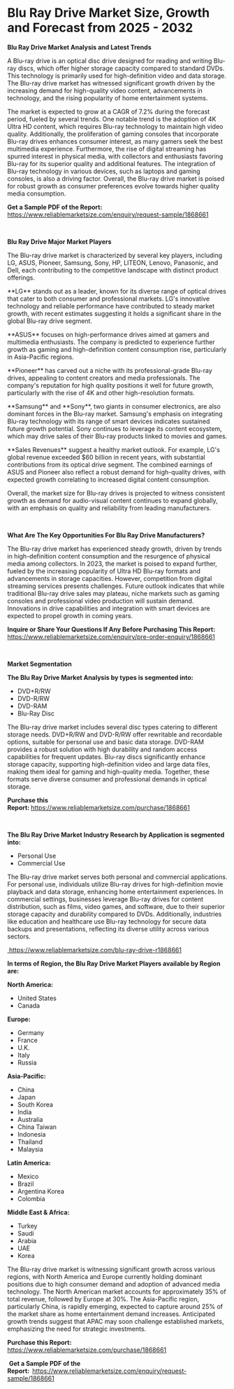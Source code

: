 <p><h1>Blu Ray Drive Market Size, Growth and Forecast from 2025 - 2032</h1></p><p><strong>Blu Ray Drive Market Analysis and Latest Trends</strong></p>
<p><p>A Blu-ray drive is an optical disc drive designed for reading and writing Blu-ray discs, which offer higher storage capacity compared to standard DVDs. This technology is primarily used for high-definition video and data storage. The Blu-ray drive market has witnessed significant growth driven by the increasing demand for high-quality video content, advancements in technology, and the rising popularity of home entertainment systems.</p><p>The market is expected to grow at a CAGR of 7.2% during the forecast period, fueled by several trends. One notable trend is the adoption of 4K Ultra HD content, which requires Blu-ray technology to maintain high video quality. Additionally, the proliferation of gaming consoles that incorporate Blu-ray drives enhances consumer interest, as many gamers seek the best multimedia experience. Furthermore, the rise of digital streaming has spurred interest in physical media, with collectors and enthusiasts favoring Blu-ray for its superior quality and additional features. The integration of Blu-ray technology in various devices, such as laptops and gaming consoles, is also a driving factor. Overall, the Blu-ray drive market is poised for robust growth as consumer preferences evolve towards higher quality media consumption.</p></p>
<p><strong>Get a Sample PDF of the Report:&nbsp;</strong> <a href="https://www.reliablemarketsize.com/enquiry/request-sample/1868661?utm_campaign=1885&utm_medium=2&utm_source=Github&utm_content=ia&utm_term=15042025&utm_id=blu-ray-drive">https://www.reliablemarketsize.com/enquiry/request-sample/1868661</a></p>
<p>&nbsp;</p>
<p><strong>Blu Ray Drive Major Market Players</strong></p>
<p><p>The Blu-ray drive market is characterized by several key players, including LG, ASUS, Pioneer, Samsung, Sony, HP, LITEON, Lenovo, Panasonic, and Dell, each contributing to the competitive landscape with distinct product offerings.</p><p>**LG** stands out as a leader, known for its diverse range of optical drives that cater to both consumer and professional markets. LG's innovative technology and reliable performance have contributed to steady market growth, with recent estimates suggesting it holds a significant share in the global Blu-ray drive segment.</p><p>**ASUS** focuses on high-performance drives aimed at gamers and multimedia enthusiasts. The company is predicted to experience further growth as gaming and high-definition content consumption rise, particularly in Asia-Pacific regions.</p><p>**Pioneer** has carved out a niche with its professional-grade Blu-ray drives, appealing to content creators and media professionals. The company's reputation for high quality positions it well for future growth, particularly with the rise of 4K and other high-resolution formats.</p><p>**Samsung** and **Sony**, two giants in consumer electronics, are also dominant forces in the Blu-ray market. Samsung's emphasis on integrating Blu-ray technology with its range of smart devices indicates sustained future growth potential. Sony continues to leverage its content ecosystem, which may drive sales of their Blu-ray products linked to movies and games.</p><p>**Sales Revenues** suggest a healthy market outlook. For example, LG's global revenue exceeded $60 billion in recent years, with substantial contributions from its optical drive segment. The combined earnings of ASUS and Pioneer also reflect a robust demand for high-quality drives, with expected growth correlating to increased digital content consumption.</p><p>Overall, the market size for Blu-ray drives is projected to witness consistent growth as demand for audio-visual content continues to expand globally, with an emphasis on quality and reliability from leading manufacturers.</p></p>
<p>&nbsp;</p>
<p><strong>What Are The Key Opportunities For Blu Ray Drive Manufacturers?</strong></p>
<p><p>The Blu-ray drive market has experienced steady growth, driven by trends in high-definition content consumption and the resurgence of physical media among collectors. In 2023, the market is poised to expand further, fueled by the increasing popularity of Ultra HD Blu-ray formats and advancements in storage capacities. However, competition from digital streaming services presents challenges. Future outlook indicates that while traditional Blu-ray drive sales may plateau, niche markets such as gaming consoles and professional video production will sustain demand. Innovations in drive capabilities and integration with smart devices are expected to propel growth in coming years.</p></p>
<p><strong>Inquire or Share Your Questions If Any Before Purchasing This Report:</strong> <a href="https://www.reliablemarketsize.com/enquiry/pre-order-enquiry/1868661?utm_campaign=1885&utm_medium=2&utm_source=Github&utm_content=ia&utm_term=15042025&utm_id=blu-ray-drive">https://www.reliablemarketsize.com/enquiry/pre-order-enquiry/1868661</a></p>
<p>&nbsp;</p>
<p><strong>Market Segmentation</strong></p>
<p><strong>The Blu Ray Drive Market Analysis by types is segmented into:</strong></p>
<p><ul><li>DVD+R/RW</li><li>DVD-R/RW</li><li>DVD-RAM</li><li>Blu-Ray Disc</li></ul></p>
<p><p>The Blu-ray drive market includes several disc types catering to different storage needs. DVD+R/RW and DVD-R/RW offer rewritable and recordable options, suitable for personal use and basic data storage. DVD-RAM provides a robust solution with high durability and random access capabilities for frequent updates. Blu-ray discs significantly enhance storage capacity, supporting high-definition video and large data files, making them ideal for gaming and high-quality media. Together, these formats serve diverse consumer and professional demands in optical storage.</p></p>
<p><strong>Purchase this Report:&nbsp;</strong><a href="https://www.reliablemarketsize.com/purchase/1868661?utm_campaign=1885&utm_medium=2&utm_source=Github&utm_content=ia&utm_term=15042025&utm_id=blu-ray-drive">https://www.reliablemarketsize.com/purchase/1868661</a></p>
<p>&nbsp;</p>
<p><strong>The Blu Ray Drive Market Industry Research by Application is segmented into:</strong></p>
<p><ul><li>Personal Use</li><li>Commercial Use</li></ul></p>
<p><p>The Blu-ray drive market serves both personal and commercial applications. For personal use, individuals utilize Blu-ray drives for high-definition movie playback and data storage, enhancing home entertainment experiences. In commercial settings, businesses leverage Blu-ray drives for content distribution, such as films, video games, and software, due to their superior storage capacity and durability compared to DVDs. Additionally, industries like education and healthcare use Blu-ray technology for secure data backups and presentations, reflecting its diverse utility across various sectors.</p></p>
<p><a href="https://www.reliablemarketsize.com/blu-ray-drive-r1868661?utm_campaign=1885&utm_medium=2&utm_source=Github&utm_content=ia&utm_term=15042025&utm_id=blu-ray-drive">&nbsp;https://www.reliablemarketsize.com/blu-ray-drive-r1868661</a></p>
<p><strong>In terms of Region, the Blu Ray Drive Market Players available by Region are:</strong></p>
<p>
    <p> <strong> North America: </strong>
        <ul>
            <li>United States</li>
            <li>Canada</li>
        </ul>
        </p> 
    <p> <strong> Europe: </strong>
        <ul>
            <li>Germany</li>
            <li>France</li>
            <li>U.K.</li>
            <li>Italy</li>
            <li>Russia</li>
        </ul>
        </p> 
    <p> <strong> Asia-Pacific: </strong>
        <ul>
            <li>China</li>
            <li>Japan</li>
            <li>South Korea</li>
            <li>India</li>
            <li>Australia</li>
            <li>China Taiwan</li>
            <li>Indonesia</li>
            <li>Thailand</li>
            <li>Malaysia</li>
        </ul>
        </p> 
    <p> <strong> Latin America: </strong>
        <ul>
            <li>Mexico</li>
            <li>Brazil</li>
            <li>Argentina Korea</li>
            <li>Colombia</li>
        </ul>
        </p> 
    <p> <strong> Middle East & Africa: </strong>
        <ul>
            <li>Turkey</li>
            <li>Saudi</li>
            <li>Arabia</li>
            <li>UAE</li>
            <li>Korea</li>
        </ul>
    </p>
    </p>
<p><p>The Blu-ray drive market is witnessing significant growth across various regions, with North America and Europe currently holding dominant positions due to high consumer demand and adoption of advanced media technology. The North American market accounts for approximately 35% of total revenue, followed by Europe at 30%. The Asia-Pacific region, particularly China, is rapidly emerging, expected to capture around 25% of the market share as home entertainment demand increases. Anticipated growth trends suggest that APAC may soon challenge established markets, emphasizing the need for strategic investments.</p></p>
<p><strong>Purchase this Report: </strong><a href="https://www.reliablemarketsize.com/purchase/1868661?utm_campaign=1885&utm_medium=2&utm_source=Github&utm_content=ia&utm_term=15042025&utm_id=blu-ray-drive">https://www.reliablemarketsize.com/purchase/1868661</a></p>
<p>&nbsp;<strong>Get a Sample PDF of the Report:&nbsp;&nbsp;</strong><a href="https://www.reliablemarketsize.com/enquiry/request-sample/1868661?utm_campaign=1885&utm_medium=2&utm_source=Github&utm_content=ia&utm_term=15042025&utm_id=blu-ray-drive">https://www.reliablemarketsize.com/enquiry/request-sample/1868661</a></p>
<p><strong></strong></p>
<p><p></p><p></p><p></p></p>